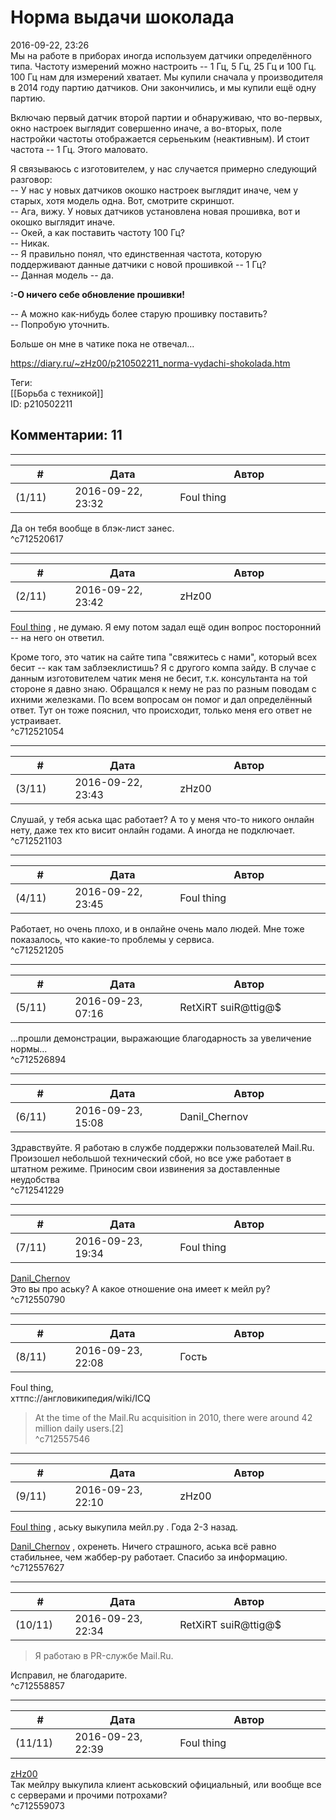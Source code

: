 Норма выдачи шоколада
=====================

  
2016-09-22, 23:26  
 Мы на работе в приборах иногда используем датчики определённого типа. Частоту измерений можно настроить -- 1 Гц, 5 Гц, 25 Гц и 100 Гц. 100 Гц нам для измерений хватает. Мы купили сначала у производителя в 2014 году партию датчиков. Они закончились, и мы купили ещё одну партию.   
   
 Включаю первый датчик второй партии и обнаруживаю, что во-первых, окно настроек выглядит совершенно иначе, а во-вторых, поле настройки частоты отображается серьеньким (неактивным). И стоит частота -- 1 Гц. Этого маловато.   
   
 Я связываюсь с изготовителем, у нас случается примерно следующий разговор:   
 -- У нас у новых датчиков окошко настроек выглядит иначе, чем у старых, хотя модель одна. Вот, смотрите скриншот.   
 -- Ага, вижу. У новых датчиков установлена новая прошивка, вот и окошко выглядит иначе.   
 -- Окей, а как поставить частоту 100 Гц?   
 -- Никак.   
 -- Я правильно понял, что единственная частота, которую поддерживают данные датчики с новой прошивкой -- 1 Гц?   
 -- Данная модель -- да.   
   
  **:-О ничего себе обновление прошивки!**    
   
 -- А можно как-нибудь более старую прошивку поставить?   
 -- Попробую уточнить.   
   
 Больше он мне в чатике пока не отвечал...   
  
<https://diary.ru/~zHz00/p210502211_norma-vydachi-shokolada.htm>  
  
Теги:  
[[Борьба с техникой]]  
ID: p210502211  


Комментарии: 11
---------------

  


---



|         #         |              Дата              |                     Автор                     |           ID           |
| --- | --- | --- | --- |
| (1/11) | 2016-09-22, 23:32 | Foul thing | c712520617 |

  
 Да он тебя вообще в блэк-лист занес.   
 ^c712520617

---



|         #         |              Дата              |                     Автор                     |           ID           |
| --- | --- | --- | --- |
| (2/11) | 2016-09-22, 23:42 | zHz00 | c712521054 |

  
  [Foul thing](http://foulthing.diary.ru "Temporary Internet Flies")  , не думаю. Я ему потом задал ещё один вопрос посторонний -- на него он ответил.   
   
 Кроме того, это чатик на сайте типа "свяжитесь с нами", который всех бесит -- как там заблэеклистишь? Я с другого компа зайду. В случае с данным изготовителем чатик меня не бесит, т.к. консультанта на той стороне я давно знаю. Обращался к нему не раз по разным поводам с ихними железками. По всем вопросам он помог и дал определённый ответ. Тут он тоже пояснил, что происходит, только меня его ответ не устраивает.   
 ^c712521054

---



|         #         |              Дата              |                     Автор                     |           ID           |
| --- | --- | --- | --- |
| (3/11) | 2016-09-22, 23:43 | zHz00 | c712521103 |

  
 Слушай, у тебя аська щас работает? А то у меня что-то никого онлайн нету, даже тех кто висит онлайн годами. А иногда не подключает.   
 ^c712521103

---



|         #         |              Дата              |                     Автор                     |           ID           |
| --- | --- | --- | --- |
| (4/11) | 2016-09-22, 23:45 | Foul thing | c712521205 |

  
 Работает, но очень плохо, и в онлайне очень мало людей. Мне тоже показалось, что какие-то проблемы у сервиса.   
 ^c712521205

---



|         #         |              Дата              |                     Автор                     |           ID           |
| --- | --- | --- | --- |
| (5/11) | 2016-09-23, 07:16 | RetXiRT suiR@ttig@$ | c712526894 |

  
  …прошли демонстрации, выражающие благодарность за увеличение нормы…    
 ^c712526894

---



|         #         |              Дата              |                     Автор                     |           ID           |
| --- | --- | --- | --- |
| (6/11) | 2016-09-23, 15:08 | Danil\_Chernov | c712541229 |

  
 Здравствуйте. Я работаю в службе поддержки пользователей Mail.Ru.   
 Произошел небольшой технический сбой, но все уже работает в штатном режиме. Приносим свои извинения за доставленные неудобства   
 ^c712541229

---



|         #         |              Дата              |                     Автор                     |           ID           |
| --- | --- | --- | --- |
| (7/11) | 2016-09-23, 19:34 | Foul thing | c712550790 |

  
  [Danil\_Chernov](http://DanilChernov.diary.ru "Записки саппортера")    
 Это вы про аську? А какое отношение она имеет к мейл ру?   
 ^c712550790

---



|         #         |              Дата              |                     Автор                     |           ID           |
| --- | --- | --- | --- |
| (8/11) | 2016-09-23, 22:08 | Гость | c712557546 |

  
 Foul thing,   
 хттпс://англовикипедия/wiki/ICQ   
 >At the time of the Mail.Ru acquisition in 2010, there were around 42 million daily users.[2]   
 ^c712557546

---



|         #         |              Дата              |                     Автор                     |           ID           |
| --- | --- | --- | --- |
| (9/11) | 2016-09-23, 22:10 | zHz00 | c712557627 |

  
  [Foul thing](http://foulthing.diary.ru "Temporary Internet Flies")  , аську выкупила мейл.ру . Года 2-3 назад.   
   
  [Danil\_Chernov](http://DanilChernov.diary.ru "Записки саппортера")  , охренеть. Ничего страшного, аська всё равно стабильнее, чем жаббер-ру работает. Спасибо за информацию.   
 ^c712557627

---



|         #         |              Дата              |                     Автор                     |           ID           |
| --- | --- | --- | --- |
| (10/11) | 2016-09-23, 22:34 | RetXiRT suiR@ttig@$ | c712558857 |

  
  
>   Я работаю в PR-службе Mail.Ru.  

 Исправил, не благодарите.    
 ^c712558857

---



|         #         |              Дата              |                     Автор                     |           ID           |
| --- | --- | --- | --- |
| (11/11) | 2016-09-23, 22:39 | Foul thing | c712559073 |

  
  [zHz00](https://zHz00.diary.ru "Untitled")    
 Так мейлру выкупила клиент аськовский официальный, или вообще все с серверами и прочими потрохами?   
 ^c712559073